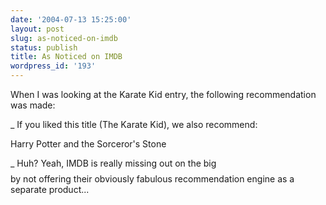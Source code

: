 ```yaml
---
date: '2004-07-13 15:25:00'
layout: post
slug: as-noticed-on-imdb
status: publish
title: As Noticed on IMDB
wordpress_id: '193'
---
```


When I was looking at the Karate Kid entry, the following recommendation was made:  

  
_
If you liked this title (The Karate Kid), we also recommend:  

  

Harry Potter and the Sorceror's Stone  

  
_
Huh? Yeah, IMDB is really missing out on the big $$$$ by not offering their obviously fabulous recommendation engine as a separate product...

